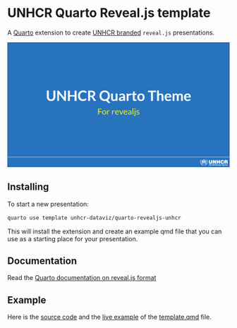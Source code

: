# UNHCR Quarto Reveal.js template

A [Quarto](https://quarto.org/) extension to create [UNHCR branded](https://www.unhcr.org/brand) `reveal.js` presentations.

![Screenshot of the UNHCR title slide for reveal.js presentation.](template.png)

## Installing

To start a new presentation:

```bash
quarto use template unhcr-dataviz/quarto-revealjs-unhcr
```

This will install the extension and create an example qmd file that you can use as a starting place for your presentation.

## Documentation

Read the [Quarto documentation on reveal.js format](https://quarto.org/docs/presentations/revealjs/)

## Example

Here is the [source code](template.qmd) and the [live example](https://unhcr-dataviz.github.io/quarto-revealjs-unhcr/#/title-slide) of the [template.qmd](template.qmd) file.
